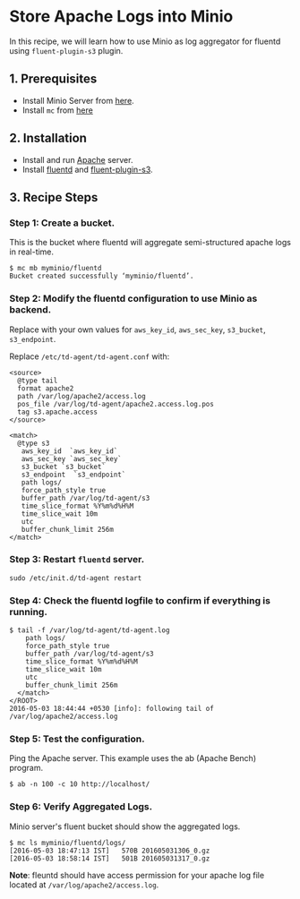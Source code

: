 # Store Apache Logs into Minio

In this recipe, we will learn how to use Minio as log aggregator for fluentd using `fluent-plugin-s3` plugin.

## 1. Prerequisites
* Install Minio Server from [here](http://docs.minio.io/docs/minio).
* Install `mc` from [here](http://docs.minio.io/docs/minio-client-quick-start-guide)

## 2. Installation
* Install and run [Apache](https://httpd.apache.org) server.
* Install [fluentd](http://docs.fluentd.org/articles/install-by-deb) and [fluent-plugin-s3](http://docs.fluentd.org/articles/apache-to-s3#amazon-s3-output).


## 3. Recipe Steps
### Step 1: Create a bucket.

This is the bucket where fluentd will aggregate semi-structured apache logs in real-time.

```
$ mc mb myminio/fluentd
Bucket created successfully ‘myminio/fluentd’.
```
### Step 2: Modify the fluentd configuration to use Minio as backend.
Replace with your own values for `aws_key_id`, `aws_sec_key`, `s3_bucket`,  `s3_endpoint`.

Replace `/etc/td-agent/td-agent.conf` with:
```
<source>
  @type tail
  format apache2
  path /var/log/apache2/access.log
  pos_file /var/log/td-agent/apache2.access.log.pos
  tag s3.apache.access
</source>

<match>
  @type s3
   aws_key_id  `aws_key_id`
   aws_sec_key `aws_sec_key`
   s3_bucket `s3_bucket`
   s3_endpoint  `s3_endpoint`
   path logs/
   force_path_style true
   buffer_path /var/log/td-agent/s3
   time_slice_format %Y%m%d%H%M
   time_slice_wait 10m
   utc
   buffer_chunk_limit 256m
</match>
```
### Step 3: Restart `fluentd` server.  
```
sudo /etc/init.d/td-agent restart

```
### Step 4: Check the fluentd logfile to confirm if everything is running.
```
$ tail -f /var/log/td-agent/td-agent.log
    path logs/
    force_path_style true
    buffer_path /var/log/td-agent/s3
    time_slice_format %Y%m%d%H%M
    time_slice_wait 10m
    utc
    buffer_chunk_limit 256m
  </match>
</ROOT>
2016-05-03 18:44:44 +0530 [info]: following tail of /var/log/apache2/access.log
```
### Step 5: Test the configuration.

Ping the Apache server. This example uses the ab (Apache Bench) program.

```
$ ab -n 100 -c 10 http://localhost/
```
### Step 6: Verify Aggregated Logs.
Minio server's fluent bucket should show the aggregated logs.
```
$ mc ls myminio/fluentd/logs/
[2016-05-03 18:47:13 IST]   570B 201605031306_0.gz
[2016-05-03 18:58:14 IST]   501B 201605031317_0.gz
```

**Note**:
 fleuntd should have access permission for your apache log file located at `/var/log/apache2/access.log`.
